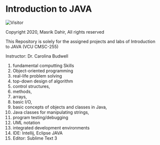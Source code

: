 # Introduction to JAVA
![Visitor](https://visitor-badge.laobi.icu/badge?page_id=Masrik-Dahir.repoName)

Copyright 2020, Masrik Dahir, All rights reserved

This Repository is solely for the assigned projects and labs of Introduction to JAVA (VCU CMSC-255)

Instructor: Dr. Carolina Budwell

1. fundamental computting Skills 
2. Object-oriented programming 
3. real-life problem solving 
4. top-down design of algorithm
5. control structures, 
6. methods, 
7. arrays, 
8. basic I/O, 
9. basic concepts of objects and classes in Java, 
10. Java classes for manipulating strings, 
11. program testing/debugging 
12. UML notation
13. integrated development environments 
14. IDE: Intellij, Eclipse JAVA
15. Editor: Sublime Text 3
